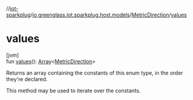 //[iot-sparkplug](../../../index.md)/[io.greenglass.iot.sparkplug.host.models](../index.md)/[MetricDirection](index.md)/[values](values.md)

# values

[jvm]\
fun [values](values.md)(): [Array](https://kotlinlang.org/api/latest/jvm/stdlib/kotlin/-array/index.html)&lt;[MetricDirection](index.md)&gt;

Returns an array containing the constants of this enum type, in the order they're declared.

This method may be used to iterate over the constants.
